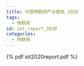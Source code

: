 ```yaml
---
title: 中国物联网产业报告_2020
tags:
  - 物联网
id: iot_report_2020
categories:
  - 物联网
---
```

{% pdf iot2020report.pdf %}
